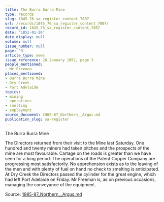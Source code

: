 ```yaml
---
title: The Burra Burra Mine
type: records
slug: 1845_76_sa_register_content_7807
url: /records/1845_76_sa_register_content_7807/
record_id: 1845_76_sa_register_content_7807
date: '1852-01-26'
date_display: null
volume: null
issue_number: null
page: '3'
article_type: news
issue_reference: 26 January 1852, page 3
people_mentioned:
- Mr Freeman
places_mentioned:
- Burra Burra Mine
- Dry Creek
- Port Adelaide
topics:
- mining
- operations
- smelting
- employment
source_document: 1985-87_Northern__Argus.md
publication_slug: sa-register
---
```


The Burra Burra Mine

The Directors returned from their visit to the Mine last Saturday.  One hundred and twenty miners had taken pitches and the prospects of the mine are most favourable.  Cartage on the roads is greater than we have seen for a long period.  The operations of the Patent Copper Company are progressing most satisfactorily.  No apprehension exists as to the leaving of the men and with plenty of fuel on hand no check to smelting is anticipated.  At Dry Creek the Directors passed the cylinder for the great engine, which had left Port Adelaide on Friday.  Mr Freeman is, as on previous occasions, managing the conveyance of the equipment.

Source: [1985-87_Northern__Argus.md](/downloads/markdown/1985-87_Northern__Argus.md)
